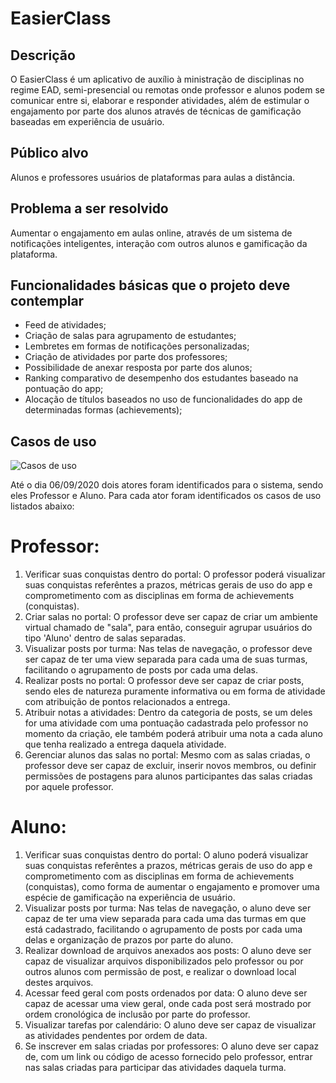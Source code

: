 # EasierClass

## Descrição
O EasierClass é um aplicativo de auxílio à ministração de disciplinas no regime EAD, semi-presencial ou remotas onde professor e alunos podem se comunicar entre si, elaborar e responder atividades, além de estimular o engajamento por parte dos alunos através de técnicas de gamificação baseadas em experiência de usuário.

## Público alvo
Alunos e professores usuários de plataformas para aulas a distância.

## Problema a ser resolvido
Aumentar o engajamento em aulas online, através de um sistema de notificações inteligentes, interação com outros alunos e gamificação da plataforma.

## Funcionalidades básicas que o projeto deve contemplar
- Feed de atividades;
- Criação de salas para agrupamento de estudantes;
- Lembretes em formas de notificações personalizadas;
- Criação de atividades por parte dos professores;
- Possibilidade de anexar resposta por parte dos alunos;
- Ranking comparativo de desempenho dos estudantes baseado na pontuação do app;
- Alocação de títulos baseados no uso de funcionalidades do app de determinadas formas (achievements);

## Casos de uso
![Casos de uso](https://github.com/magnoazneto/easierclass/blob/master/files/EasierClass_UseCases.png)

Até o dia 06/09/2020 dois atores foram identificados para o sistema, sendo eles Professor e Aluno. Para cada ator foram identificados os casos de uso listados abaixo:

# Professor:
1. Verificar suas conquistas dentro do portal:
    O professor poderá visualizar suas conquistas referêntes a prazos, métricas gerais de uso do app e comprometimento com as disciplinas em forma de achievements (conquistas).
2. Criar salas no portal:
    O professor deve ser capaz de criar um ambiente virtual chamado de "sala", para então, conseguir agrupar usuários do tipo 'Aluno' dentro de salas separadas.
3. Visualizar posts por turma:
    Nas telas de navegação, o professor deve ser capaz de ter uma view separada para cada uma de suas turmas, facilitando o agrupamento de posts por cada uma delas.
4. Realizar posts no portal:
    O professor deve ser capaz de criar posts, sendo eles de natureza puramente informativa ou em forma de atividade com atribuição de pontos relacionados a entrega.
5. Atribuir notas a atividades:
    Dentro da categoria de posts, se um deles for uma atividade com uma pontuação cadastrada pelo professor no momento da criação, ele também poderá atribuir uma nota a cada aluno que tenha realizado a entrega daquela atividade.
6. Gerenciar alunos das salas no portal:
    Mesmo com as salas criadas, o professor deve ser capaz de excluir, inserir novos membros, ou definir permissões de postagens para alunos participantes das salas criadas por aquele professor.

# Aluno:
1. Verificar suas conquistas dentro do portal:
    O aluno poderá visualizar suas conquistas referêntes a prazos, métricas gerais de uso do app e comprometimento com as disciplinas em forma de achievements (conquistas), como forma de aumentar o engajamento e promover uma espécie de gamificação na experiência de usuário.
2. Visualizar posts por turma:
    Nas telas de navegação, o aluno deve ser capaz de ter uma view separada para cada uma das turmas em que está cadastrado, facilitando o agrupamento de posts por cada uma delas e organização de prazos por parte do aluno.
3. Realizar download de arquivos anexados aos posts:
    O aluno deve ser capaz de visualizar arquivos disponibilizados pelo professor ou por outros alunos com permissão de post, e realizar o download local destes arquivos.
4. Acessar feed geral com posts ordenados por data:
    O aluno deve ser capaz de acessar uma view geral, onde cada post será mostrado por ordem cronológica de inclusão por parte do professor.
5. Visualizar tarefas por calendário:
    O aluno deve ser capaz de visualizar as atividades pendentes por ordem de data.
6. Se inscrever em salas criadas por professores:
    O aluno deve ser capaz de, com um link ou código de acesso fornecido pelo professor, entrar nas salas criadas para participar das atividades daquela turma.


